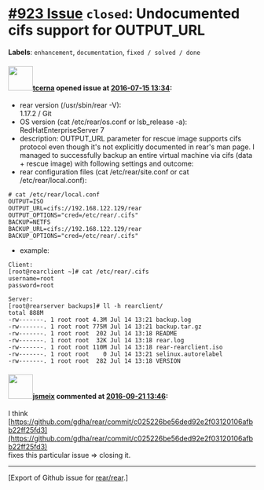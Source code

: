 [\#923 Issue](https://github.com/rear/rear/issues/923) `closed`: Undocumented cifs support for OUTPUT\_URL
==========================================================================================================

**Labels**: `enhancement`, `documentation`, `fixed / solved / done`

#### <img src="https://avatars.githubusercontent.com/u/17880584?u=6b03fa3ad0e06b52aa12a38c04e4d31e92686106&v=4" width="50">[tcerna](https://github.com/tcerna) opened issue at [2016-07-15 13:34](https://github.com/rear/rear/issues/923):

-   rear version (/usr/sbin/rear -V):  
    1.17.2 / Git
-   OS version (cat /etc/rear/os.conf or lsb\_release -a):  
    RedHatEnterpriseServer 7
-   description: OUTPUT\_URL parameter for rescue image supports cifs
    protocol even though it's not explicitly documented in rear's man
    page. I managed to successfully backup an entire virtual machine via
    cifs (data + rescue image) with following settings and outcome:
-   rear configuration files (cat /etc/rear/site.conf or cat
    /etc/rear/local.conf):

<!-- -->

    # cat /etc/rear/local.conf 
    OUTPUT=ISO
    OUTPUT_URL=cifs://192.168.122.129/rear
    OUTPUT_OPTIONS="cred=/etc/rear/.cifs"
    BACKUP=NETFS
    BACKUP_URL=cifs://192.168.122.129/rear
    BACKUP_OPTIONS="cred=/etc/rear/.cifs"

-   example:

<!-- -->

    Client:
    [root@rearclient ~]# cat /etc/rear/.cifs 
    username=root
    password=root

    Server:
    [root@rearserver backups]# ll -h rearclient/
    total 888M
    -rw-------. 1 root root 4.3M Jul 14 13:21 backup.log
    -rw-------. 1 root root 775M Jul 14 13:21 backup.tar.gz
    -rw-------. 1 root root  202 Jul 14 13:18 README
    -rw-------. 1 root root  32K Jul 14 13:18 rear.log
    -rw-------. 1 root root 110M Jul 14 13:18 rear-rearclient.iso
    -rw-------. 1 root root    0 Jul 14 13:21 selinux.autorelabel
    -rw-------. 1 root root  282 Jul 14 13:18 VERSION

#### <img src="https://avatars.githubusercontent.com/u/1788608?u=925fc54e2ce01551392622446ece427f51e2f0ce&v=4" width="50">[jsmeix](https://github.com/jsmeix) commented at [2016-09-21 13:46](https://github.com/rear/rear/issues/923#issuecomment-248617107):

I think
[https://github.com/gdha/rear/commit/c025226be56ded92e2f03120106afbb22ff25fd3](https://github.com/gdha/rear/commit/c025226be56ded92e2f03120106afbb22ff25fd3)  
fixes this particular issue =&gt; closing it.

------------------------------------------------------------------------

\[Export of Github issue for
[rear/rear](https://github.com/rear/rear).\]

